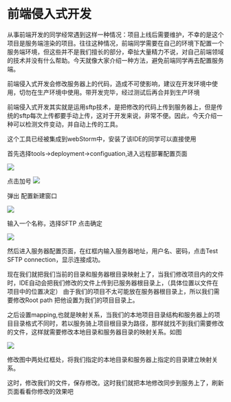 # 前端侵入式开发

从事前端开发的同学经常遇到这样一种情况：项目上线后需要维护，不幸的是这个项目是服务端渲染的项目。往往这种情况，前端同学需要在自己的环境下配置一个服务端环境，但这些并不是我们擅长的部分，牵扯大量精力不说，对自己前端领域的技术并没有什么帮助。今天就像大家介绍一种方法，避免前端同学再去配置服务端。

前端侵入式开发会修改服务器上的代码，造成不可使影响，建议在开发环境中使用，切勿在生产环境中使用。带开发完毕，经过测试后再合并到生产环境

前端侵入式开发其实就是运用sftp技术，是把修改的代码上传到服务器上，但是传统的sftp每次上传都要手动上传，这对于开发来说，非常不便。因此，今天介绍一种可以检测文件变动，并自动上传的工具。

这个工具已经被集成到webStorm中，安装了该IDE的同学可以直接使用

首先选择tools->deployment->configuation,进入远程部署配置页面

![](https://ws3.sinaimg.cn/large/006tKfTcly1g1obk1w1lvj31c00u0jyv.jpg)

点击加号
![](https://ws1.sinaimg.cn/large/006tKfTcly1g1obmr3spyj30yq0u0mxa.jpg)

弹出  配置新建窗口

![](https://ws1.sinaimg.cn/large/006tKfTcly1g1obnhxs7cj30ok0bsdfy.jpg)

输入一个名称，选择SFTP 点击确定

![](https://ws3.sinaimg.cn/large/006tKfTcly1g1obqqmj0ij30yq0u0gmm.jpg)

然后进入服务器配置页面，在红框内输入服务器地址，用户名、密码，点击Test SFTP connection，显示连接成功。

现在我们就把我们当前的目录和服务器根目录映射上了，当我们修改项目内的文件时，IDE自动会把我们修改的文件上传到已服务器根目录上，（具体位置以文件在项目中的位置决定）
由于我们的项目不太可能放在服务器根目录上，所以我们需要修改Root path 把他设置为我们的项目目录上。

之后设置mapping,也就是映射关系，当我们的本地项目目录结构和服务器上的项目目录格式不同时，若以服务骑上项目根目录为路径，那样就找不到我们需要修改的文件，这样就需要修改本地目录和服务器目录的映射关系。如图

![](https://ws2.sinaimg.cn/large/006tKfTcly1g1oc0qp3yij30yq0u03z5.jpg)

修改图中两处红框处，将我们指定的本地目录和服务器上指定的目录建立映射关系。

这时，修改我们的文件，保存修改。这时我们就把本地修改同步到服务上了，刷新页面看看你修改的效果吧